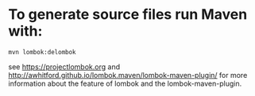# To generate source files run Maven with:

    mvn lombok:delombok

see https://projectlombok.org and http://awhitford.github.io/lombok.maven/lombok-maven-plugin/ for more
information about the feature of lombok and the lombok-maven-plugin.